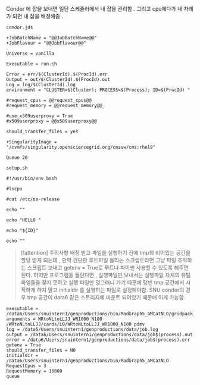 Condor 에 잡을 보내면 일단 스케쥴러에서 내 잡을 관리함 . 
그리고 cpu에다가 내 차례가 되면 내 잡을 배정해줌 .
```
condor.jds

+JobBatchName = "@@JobBatchName@@"
+JobFlavour = "@@JobFlavour@@"

Universe = vanilla 

Executable = run.sh
 
Error = err/$(ClusterId).$(ProcId).err
Output = out/$(ClusterId).$(ProcId).out
Log = log/$(ClusterId).log
environment = "CLUSTER=$(Cluster); PROCESS=$(Process); ID=$(ProcId) "

#request_cpus = @@request_cpus@@
#request_memory = @@request_memory@@

#use_x509userproxy = True
#x509userproxy = @@x509userproxy@@

should_transfer_files = yes

+SingularityImage = "/cvmfs/singularity.opensciencegrid.org/cmssw/cms:rhel9"

Queue 20
```

```
setup.sh

#!/usr/bin/env bash

#lscpu

#cat /etc/os-release

echo ""

echo "HELLO "

echo "${ID}"

echo ""
```
>[!attention] 주의사항
배정 받고 파일을 실행하기 전에 tmp의 비어있는 공간을 할당 받게 되는데 , 
만약 간단한 루트파일 돌리는 스크립트라면 그냥 파일 조작하는 스크립트 보내고 getenv = True로 루트나 파이썬 
사용할 수 있도록 해주면 된다. 
하지만 프로그램을 돌린다면 , 실행파일만 보내서는 실행파일 자체의 유틸 파일들을 찾지 못하고 실행 파일만 덩그러니 가기 때문에 텅빈 tmp 공간에서 시작하게 하지 말고 initialdir 를 실행하는 파일로 설정해야함. 
SNU condor의 경우 tmp 공간이 data6 같은 스토리지에 마운트 되어있기 때문에 이게 가능함. 

```
executable = /data6/Users/snuintern1/genproductions/bin/MadGraph5_aMCatNLO/gridpack_generation.sh
arguments = WRtoNLtoLLJJ_WR1000_N100 /WRtoNLtoLLJJ/cards/LO/WRtoNLtoLLJJ_WR1000_N100 pdmv
log = /data6/Users/snuintern1/genproductions/data/job.log
output = /data6/Users/snuintern1/genproductions/data/job$(process).out
error = /data6/Users/snuintern1/genproductions/data/job$(process).err
getenv = True
should_transfer_files = NO
initialdir = /data6/Users/snuintern1/genproductions/bin/MadGraph5_aMCatNLO
RequestCpus = 3
RequestMemory = 16000
queue 
```

